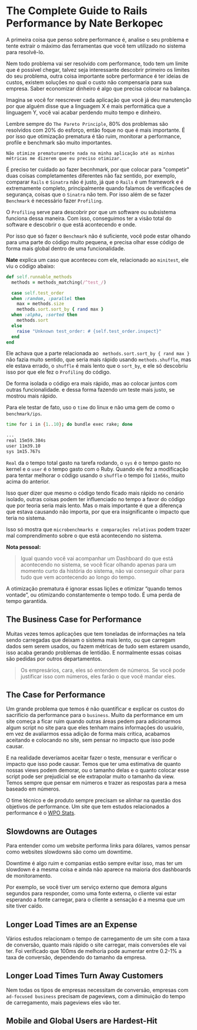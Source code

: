 # The Complete Guide to Rails Performance by Nate Berkopec

A primeira coisa que penso sobre performance é, analise o seu problema e tente extrair o máximo das ferramentas que você tem utilizado no sistema para resolvê-lo.

Nem todo problema vai ser resolvido com performance, todo tem um limite que é possível chegar, talvez seja interessante descobrir primeiro os limites do seu problema, outra coisa importante sobre performance é ter ideias de custos, existem soluções no qual o custo não compensaria para sua empresa. Saber economizar dinheiro é algo que precisa colocar na balança.

Imagina se você for reescrever cada aplicação que você já deu manutenção por que alguém disse que a linguagem X é mais performática que a linguagem Y, você vai acabar perdendo muito tempo e dinheiro.

Lembre sempre do `The Pareto Principle`, 80% dos problemas são resolvidos com 20% do esforço, então foque no que é mais importante. É por isso que otimização prematura é tão ruim, monitorar a performance, profile e benchmark são muito importantes.

`Não otimize prematuramente nada na minha aplicação até as minhas métricas me dizerem que eu preciso otimizar.`

É preciso ter cuidado ao fazer becnhmark, por que colocar para "competir" duas coisas completamentes diferentes não faz sentido, por exemplo, comparar `Rails` e `Sinatra` não é justo, já que o `Rails` é um framework e é extremamente completo, principalmente quando falamos de verificações de segurança, coisas que o `Sinatra` não tem. Por isso além de se fazer `Benchmark` é necessário fazer `Profiling`.

O `Profiling` serve para descobrir por que um software ou subsistema funciona dessa maneira. Com isso, conseguimos ter a visão total do software e descobrir o que está acontecendo e onde.

Por isso que só fazer o `Benchmark` não é suficiente, você pode estar olhando para uma parte do código muito pequena, e precisa olhar esse código de forma mais global dentro de uma funcionalidade.

**Nate** explica um caso que aconteceu com ele, relacionado ao `minitest`, ele viu o código abaixo:

```ruby
def self.runnable_methods
  methods = methods_matching(/^test_/)

  case self.test_order
  when :random, :parallel then
    max = methods.size
    methods.sort.sort_by { rand max }
  when :alpha, :sorted then
    methods.sort
  else
    raise "Unknown test_order: # {self.test_order.inspect}"
  end
end
```

Ele achava que a parte relacionada ao ` methods.sort.sort_by { rand max }` não fazia muito sentido, que seria mais rápido usando `methods.shuffle`, mas ele estava errado, o `shuffle` é mais lento que o `sort_by`, e ele só descobriu isso por que ele fez o `Profiling` do código.

De forma isolada o código era mais rápido, mas ao colocar juntos com outras funcionalidade. e dessa forma fazendo um teste mais justo, se mostrou mais rápido.

Para ele testar de fato, uso o `time` do linux e não uma gem de como o `benchmark/ips`.

```bash
time for i in {1..10}; do bundle exec rake; done

...
real 15m59.384s
user 11m39.10
sys 1m15.767s
```

`Real` da o tempo total gasto na tarefa rodando, o `sys` é o tempo gasto no kernel e o `user` é o tempo gasto com o Ruby. Quando ele fez a modificação para tentar melhorar o código usando o `shuffle` o tempo foi `11m56s`, muito acima do anterior.

Isso quer dizer que mesmo o código tendo ficado mais rápido no cenário isolado, outras coisas podem ter influenciado no tempo a favor do código que por teoria seria mais lento. Mas o mais importante é que a diferença que estava causando não importa, por que era insignificante o impacto que teria no sistema.

Isso só mostra que `microbenchmarks e comparações relativas` podem trazer mal comprendimento sobre o que está acontecendo no sistema.

**Nota pessoal:**
> Igual quando você vai acompanhar um Dashboard do que está acontecendo no sistema, se você ficar olhando apenas para um momento curto da história do sistema, não vai conseguir olhar para tudo que vem acontecendo ao longo do tempo.

A otimização prematura é ignorar essas lições e otimizar “quando temos vontade”, ou otimizando constantemente o tempo todo. É uma perda de tempo garantida.

## The Business Case for Performance

Muitas vezes temos aplicações que tem toneladas de informações na tela sendo carregadas que deixam o sistema mais lento, ou que carregam dados sem serem usados, ou fazem métricas de tudo sem estarem usando, isso acaba gerando problemas de lentidão. E normalmente essas coisas são pedidas por outros departamentos.

> Os empresários, cara, eles só entendem de números. Se você pode justificar isso com números, eles farão o que você mandar
eles.

## The Case for Performance

Um grande problema que temos é não quantificar e explicar os custos do sacrifício da performance para o `business`. Muito da performance em um site começa a ficar ruim quando outras áreas pedem para adicionarmos algum script no site para que eles tenham mains informações do usuário, em vez de avaliarmos essa adição de forma mais crítica, acabamos aceitando e colocando no site, sem pensar no impacto que isso pode causar.

E na realidade deveríamos aceitar fazer o teste, mensurar e verificar o impacto que isso pode causar. Temos que ter uma estimativa de quanto nossas views podem demorar, ou o tamanho delas e o quanto colocar esse script pode ser prejudicial se ele extrapolar muito o tamanho da view. Temos sempre que pensar em números e trazer as respostas para a mesa baseado em números.

O time técnico e de produto sempre precisam se alinhar na questão dos objetivos de performance. Um site que tem estudos relacionados a performance é o [WPO Stats](https://wpostats.com/).

## Slowdowns are Outages

Para entender como um website performa links para dólares, vamos pensar como websites slowdowns são como um downtime.

Downtime é algo ruim e companias estão sempre evitar isso, mas ter um slowdown é a mesma coisa e ainda não aparece na maioria dos dashboards de monitoramento.

Por exemplo, se você tiver um serviço externo que demora alguns segundos para responder, como uma fonte externa, o cliente vai estar esperando a fonte carregar, para o cliente a sensação é a mesma que um site tiver caído.

## Longer Load Times are an Expense

Vários estudos relacionam o tempo de carregamento de um site com a taxa de conversão, quanto mais rápido o site carregar, mais conversões ele vai ter. Foi verificado que 100ms de melhoria pode aumentar entre 0.2-1% a taxa de conversão, dependendo do tamanho da empresa.

## Longer Load Times Turn Away Customers

Nem todas os tipos de empresas necessitam de conversão, empresas com `ad-focused business` precisam de pageviews, com a diminuição do tempo de carregamento, mais pageviews eles vão ter.

## Mobile and Global Users are Hardest-Hit

